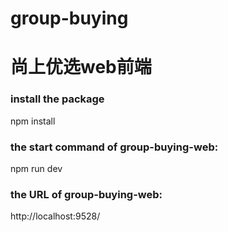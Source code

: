# group-buying
# 尚上优选web前端

### install the package
npm install

### the start command of group-buying-web:
npm run dev


### the URL of group-buying-web:
http://localhost:9528/ 


